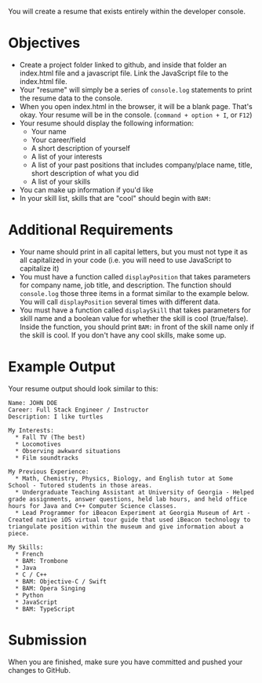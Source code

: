 You will create a resume that exists entirely within the developer console.

# Objectives
  * Create a project folder linked to github, and inside that folder an index.html file and a javascript file. Link the JavaScript file to the index.html file.
  * Your "resume" will simply be a series of `console.log` statements to print the resume data to the console.
  * When you open index.html in the browser, it will be a blank page. That's okay. Your resume will be in the console. (`command + option + I`, or `F12`)
  * Your resume should display the following information:
      * Your name
      * Your career/field
      * A short description of yourself
      * A list of your interests
      * A list of your past positions that includes company/place name, title, short description of what you did
      * A list of your skills
  * You can make up information if you'd like
  * In your skill list, skills that are "cool" should begin with `BAM:`

# Additional Requirements
  * Your name should print in all capital letters, but you must not type it as all capitalized in your code (i.e. you will need to use JavaScript to capitalize it)
  * You must have a function called `displayPosition` that takes parameters for company name, job title, and description. The function should `console.log` those three items in a format similar to the example below. You will call `displayPosition` several times with different data.
  * You must have a function called `displaySkill` that takes parameters for skill name and a boolean value for whether the skill is cool (true/false). Inside the function, you should print `BAM:` in front of the skill name only if the skill is cool. If you don't have any cool skills, make some up.

# Example Output
  Your resume output should look similar to this:
```
Name: JOHN DOE
Career: Full Stack Engineer / Instructor
Description: I like turtles
 
My Interests:
  * Fall TV (The best)
  * Locomotives
  * Observing awkward situations
  * Film soundtracks

My Previous Experience:
  * Math, Chemistry, Physics, Biology, and English tutor at Some School - Tutored students in those areas.
  * Undergraduate Teaching Assistant at University of Georgia - Helped grade assignments, answer questions, held lab hours, and held office hours for Java and C++ Computer Science classes.
  * Lead Programmer for iBeacon Experiment at Georgia Museum of Art - Created native iOS virtual tour guide that used iBeacon technology to triangulate position within the museum and give information about a piece.

My Skills:
  * French
  * BAM: Trombone
  * Java
  * C / C++
  * BAM: Objective-C / Swift
  * BAM: Opera Singing
  * Python
  * JavaScript
  * BAM: TypeScript
```

# Submission
When you are finished, make sure you have committed and pushed your changes to GitHub.